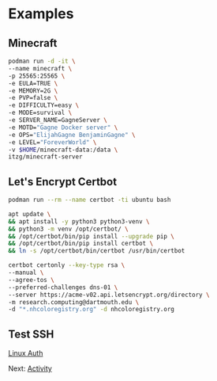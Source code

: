 # Examples

## Minecraft

```sh
podman run -d -it \
--name minecraft \
-p 25565:25565 \
-e EULA=TRUE \
-e MEMORY=2G \
-e PVP=false \
-e DIFFICULTY=easy \
-e MODE=survival \
-e SERVER_NAME=GagneServer \
-e MOTD="Gagne Docker server" \
-e OPS="ElijahGagne BenjaminGagne" \
-e LEVEL="ForeverWorld" \
-v $HOME/minecraft-data:/data \
itzg/minecraft-server
```

## Let's Encrypt Certbot

```sh
podman run --rm --name certbot -ti ubuntu bash

apt update \
&& apt install -y python3 python3-venv \
&& python3 -m venv /opt/certbot/ \
&& /opt/certbot/bin/pip install --upgrade pip \
&& /opt/certbot/bin/pip install certbot \
&& ln -s /opt/certbot/bin/certbot /usr/bin/certbot

certbot certonly --key-type rsa \
--manual \
--agree-tos \
--preferred-challenges dns-01 \
--server https://acme-v02.api.letsencrypt.org/directory \
-m research.computing@dartmouth.edu \
-d "*.nhcoloregistry.org" -d nhcoloregistry.org
```

## Test SSH

[Linux Auth](https://github.com/dartmouth/linux-auth)

Next: [Activity](5-activity.md)
